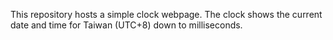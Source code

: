 This repository hosts a simple clock webpage.
The clock shows the current date and time for Taiwan (UTC+8) down to milliseconds.